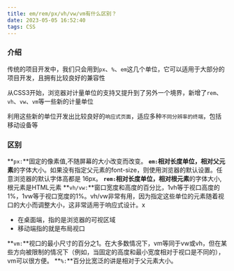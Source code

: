 ```yaml
---
title: em/rem/px/vh/vw/vm有什么区别？
date: 2023-05-05 16:52:40
tags: CSS
---
```


<meta name="referrer" content="no-referrer"/>


### 介绍

传统的项目开发中，我们只会用到`px`、`%`、`em`这几个单位，它可以适用于大部分的项目开发，且拥有比较良好的兼容性

从CSS3开始，浏览器对计量单位的支持又提升到了另外一个境界，新增了`rem`、`vh`、`vw`、`vm`等一些新的计量单位

利用这些新的单位开发出比较良好的`响应式页面`，适应多种`不同分辨率的终端`，包括移动设备等

### 区别

**`px:`**固定的像素值,不随屏幕的大小改变而改变。
**`em:`**相对长度单位，相对**父元素**的字体大小。如果没有指定父元素的font-size，则使用浏览器的默认设置。任意浏览器的默认字体高都是 16px。
**`rem:`**相对长度单位，相对**根元素**的字体大小,根元素是HTML元素
**`vh/vw:`**窗口宽度和高度的百分比，1vh等于视口高度的1%，1vw等于视口宽度的1%。vh/vw非常有用，因为指定这些单位的元素随着视口的大小而调整大小，这非常适用于响应式设计。x
* 在桌面端，指的是浏览器的可视区域
* 移动端指的就是布局视口

**`vm:`**视口的最小尺寸的百分之1。在大多数情况下，vm等同于vw或vh，但在某些方向被限制的情况下（例如，当固定的高度和最小宽度相对于视口是不同的），vm可以很方便。
**`%:`**百分比宽泛的讲是相对于父元素大小。